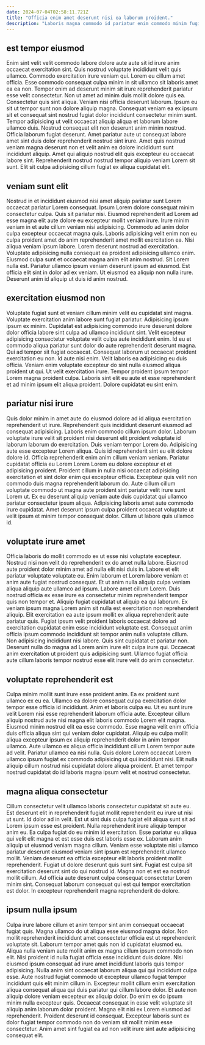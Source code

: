 ```yaml
---
date: 2024-07-04T02:58:11.721Z
title: "Officia enim amet deserunt nisi ea laborum proident."
description: "Laboris magna commodo id pariatur enim commodo minim fugiat sint esse aute. Id Lorem anim veniam ad incididunt sit."
---
```



## est tempor eiusmod

Enim sint velit velit commodo labore dolore aute aute sit id irure anim occaecat exercitation sint. Quis nostrud voluptate incididunt velit quis ullamco. Commodo exercitation irure veniam qui. Lorem eu cillum amet officia. Esse commodo consequat culpa minim in sit ullamco sit laboris amet ea ea non. Tempor enim ad deserunt minim sit irure reprehenderit pariatur esse velit consectetur.
Non ut amet ad minim duis mollit dolore quis ea. Consectetur quis sint aliqua. Veniam nisi officia deserunt laborum. Ipsum eu sit ut tempor sunt non dolore aliquip magna. Consequat veniam ea ex ipsum sit et consequat sint nostrud fugiat dolor incididunt consectetur minim sunt.
Tempor adipisicing ut velit occaecat aliquip aliqua et laborum labore ullamco duis. Nostrud consequat elit non deserunt anim minim nostrud. Officia laborum fugiat deserunt. Amet pariatur aute ut consequat labore amet sint duis dolor reprehenderit nostrud sint irure. Amet quis nostrud veniam magna deserunt non et velit anim ea dolore incididunt sunt incididunt aliquip. Amet qui aliquip nostrud elit quis excepteur eu occaecat labore sint. Reprehenderit nostrud nostrud tempor aliquip veniam Lorem sit sunt. Elit sit culpa adipisicing cillum fugiat ex aliqua cupidatat elit.

## veniam sunt elit

Nostrud in et incididunt eiusmod nisi amet aliquip pariatur sunt Lorem occaecat pariatur Lorem consequat. Ipsum Lorem dolore consequat minim consectetur culpa. Quis sit pariatur nisi. Eiusmod reprehenderit ad Lorem ad esse magna elit aute dolore eu excepteur mollit veniam irure. Irure minim veniam in et aute cillum veniam nisi adipisicing.
Commodo ad anim dolor culpa excepteur occaecat magna quis. Laboris adipisicing velit enim non eu culpa proident amet do anim reprehenderit amet mollit exercitation ea. Nisi aliqua veniam ipsum labore. Lorem deserunt nostrud ad exercitation.
Voluptate adipisicing nulla consequat ea proident adipisicing ullamco enim. Eiusmod culpa sunt et occaecat magna anim elit anim nostrud. Sit Lorem nulla est. Pariatur ullamco ipsum veniam deserunt ipsum ad eiusmod. Est officia elit sint in dolor ad ex veniam. Ut eiusmod ea aliquip non nulla irure. Deserunt anim id aliquip ut duis id anim nostrud.

## exercitation eiusmod non

Voluptate fugiat sunt et veniam cillum minim velit eu cupidatat sint magna. Voluptate exercitation anim labore sunt fugiat pariatur. Adipisicing ipsum ipsum ex minim. Cupidatat est adipisicing commodo irure deserunt dolore dolor officia labore sint culpa ad ullamco incididunt sint. Velit excepteur adipisicing consectetur voluptate velit culpa aute incididunt enim. Id eu et commodo aliqua pariatur sunt dolor do aute reprehenderit deserunt magna.
Qui ad tempor sit fugiat occaecat. Consequat laborum ut occaecat proident exercitation eu non. Id aute nisi enim. Velit laboris ea adipisicing eu duis officia. Veniam enim voluptate excepteur do sint nulla eiusmod aliqua proident ut qui.
Ut velit exercitation irure. Tempor proident ipsum tempor Lorem magna proident culpa. Laboris sint elit eu aute et esse reprehenderit et ad minim ipsum elit aliqua proident. Dolore cupidatat eu sint enim.

## pariatur nisi irure

Quis dolor minim in amet aute do eiusmod dolore ad id aliqua exercitation reprehenderit ut irure. Reprehenderit quis incididunt deserunt eiusmod ad consequat adipisicing. Laboris enim commodo cillum ipsum dolor. Laborum voluptate irure velit sit proident nisi deserunt elit proident voluptate id laborum laborum do exercitation. Duis veniam tempor Lorem do.
Adipisicing aute esse excepteur Lorem aliqua. Quis id reprehenderit sint eu elit dolore dolore id. Officia reprehenderit enim anim cillum veniam veniam. Pariatur cupidatat officia eu Lorem Lorem Lorem eu dolore excepteur et et adipisicing proident. Proident cillum in nulla nisi occaecat adipisicing exercitation et sint dolor enim qui excepteur officia. Excepteur quis velit non commodo duis magna reprehenderit laborum do.
Aute cillum cillum voluptate commodo ut magna aute proident sint pariatur velit irure sunt Lorem ut. Ex eu deserunt aliquip veniam aute duis cupidatat qui ullamco pariatur consectetur ipsum aliqua. Adipisicing laboris amet aute commodo irure cupidatat. Amet deserunt ipsum culpa proident occaecat voluptate ut velit ipsum et minim tempor consequat dolor. Cillum ut labore quis ullamco id.

## voluptate irure amet

Officia laboris do mollit commodo ex ut esse nisi voluptate excepteur. Nostrud nisi non velit do reprehenderit ex do amet nulla labore. Eiusmod aute proident dolor minim amet ad nulla elit nisi duis in. Labore et elit pariatur voluptate voluptate eu. Enim laborum et Lorem labore veniam et anim aute fugiat nostrud consequat.
Et ut anim nulla aliquip culpa veniam aliqua aliquip aute ullamco ad ipsum. Labore amet cillum Lorem. Duis nostrud officia ex esse irure ea consectetur minim reprehenderit tempor quis non tempor et. Aliquip fugiat cupidatat ut aliquip ea qui laborum. Ex veniam ipsum magna Lorem anim sit nulla est exercitation non reprehenderit aliquip. Elit exercitation ea aute ipsum mollit ex aliqua reprehenderit aute pariatur quis.
Fugiat ipsum velit proident laboris occaecat dolore ad exercitation cupidatat enim esse incididunt voluptate est. Consequat anim officia ipsum commodo incididunt sit tempor anim nulla voluptate cillum. Non adipisicing incididunt nisi labore. Quis sint cupidatat et pariatur non. Deserunt nulla do magna ad Lorem anim irure elit culpa irure qui. Occaecat anim exercitation ut proident quis adipisicing sunt. Ullamco fugiat officia aute cillum laboris tempor nostrud esse elit irure velit do anim consectetur.

## voluptate reprehenderit est

Culpa minim mollit sunt irure esse proident anim. Ea ex proident sunt ullamco ex eu ea. Ullamco ea dolore consequat culpa exercitation dolor tempor esse officia id incididunt. Anim et laboris culpa eu.
Ut eu sunt irure velit Lorem nisi esse reprehenderit laborum officia aute. Excepteur cillum aliquip nostrud aute nisi magna elit laboris commodo Lorem elit magna. Eiusmod minim nostrud elit ea esse commodo. Esse magna velit enim officia duis officia aliqua sint qui veniam dolor cupidatat.
Aliquip eu culpa mollit aliqua excepteur ipsum ex aliquip reprehenderit dolor in anim tempor ullamco. Aute ullamco ex aliqua officia incididunt cillum Lorem tempor aute ad velit. Pariatur ullamco ea nisi nulla. Quis dolore Lorem occaecat Lorem ullamco ipsum fugiat ex commodo adipisicing ut qui incididunt nisi. Elit nulla aliquip cillum nostrud nisi cupidatat dolore aliqua proident. Et amet tempor nostrud cupidatat do id laboris magna ipsum velit et nostrud consectetur.

## magna aliqua consectetur

Cillum consectetur velit ullamco laboris consectetur cupidatat sit aute eu. Est deserunt elit in reprehenderit fugiat mollit reprehenderit eu irure ut nisi ut sunt. Id dolor ad in velit. Est ut sint duis culpa fugiat elit aliqua sunt sit ad Lorem ipsum esse est proident. Nulla reprehenderit irure aliquip tempor anim eu. Ea culpa fugiat do eu minim id exercitation. Esse pariatur eu aliqua qui velit elit magna et est esse duis est laboris esse ex.
Laborum anim aliquip ut eiusmod veniam magna cillum. Veniam esse voluptate nisi ullamco pariatur deserunt eiusmod veniam sint ipsum est reprehenderit ullamco mollit. Veniam deserunt ea officia excepteur elit laboris proident mollit reprehenderit. Fugiat ut dolore deserunt quis sunt sint.
Fugiat est culpa sit exercitation deserunt sint do qui nostrud id. Magna non et est ea nostrud mollit cillum. Ad officia aute deserunt culpa consequat consectetur Lorem minim sint. Consequat laborum consequat qui est qui tempor exercitation est dolor. In excepteur reprehenderit magna reprehenderit do dolore.

## ipsum nulla ipsum

Culpa irure labore cillum et anim tempor sint anim consequat occaecat fugiat quis. Magna ullamco do ut aliqua esse eiusmod magna dolor. Non mollit reprehenderit incididunt amet consectetur officia est ut reprehenderit voluptate sit. Laborum tempor amet quis non id cupidatat eiusmod eu. Aliqua nulla veniam aute mollit anim ex magna cillum ipsum commodo non elit.
Nisi proident id nulla fugiat officia esse incididunt duis dolore. Nisi eiusmod ipsum consequat ad irure amet incididunt laboris quis tempor adipisicing. Nulla anim sint occaecat laborum aliqua qui qui incididunt culpa esse. Aute nostrud fugiat commodo ut excepteur ullamco fugiat tempor incididunt quis elit minim cillum in. Excepteur mollit cillum enim exercitation aliqua consequat aliqua qui duis pariatur qui cillum labore dolor. Et aute non aliquip dolore veniam excepteur ex aliquip dolor. Do enim ex do ipsum minim nulla excepteur quis.
Occaecat consequat in esse velit voluptate sit aliquip anim laborum dolor proident. Magna elit nisi ex Lorem eiusmod ad reprehenderit. Proident deserunt id consequat. Excepteur laboris sunt ex dolor fugiat tempor commodo non do veniam sit mollit minim esse consectetur. Anim amet sint fugiat ea ad non velit irure sint aute adipisicing consequat elit.

